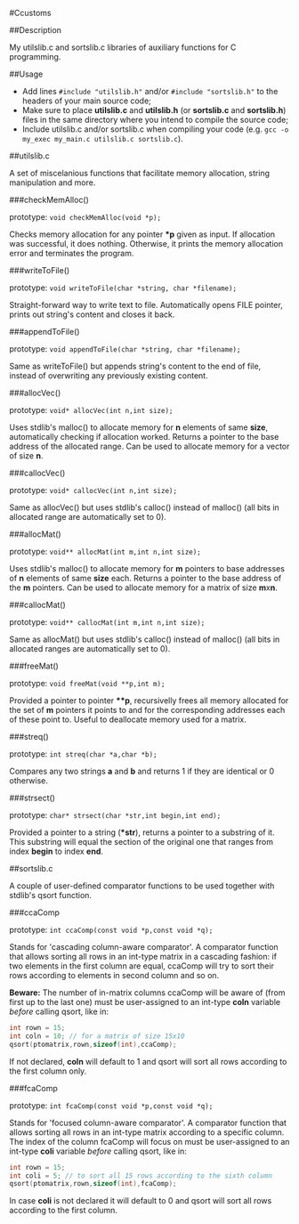 #Ccustoms

##Description

My utilslib.c and sortslib.c libraries of auxiliary functions for C programming.


##Usage

- Add lines `#include "utilslib.h"` and/or `#include "sortslib.h"` to the headers of your main source code;
- Make sure to place **utilslib.c** and **utilslib.h** (or **sortslib.c** and **sortslib.h**) files in the same directory where you intend to compile the source code;
- Include utilslib.c and/or sortslib.c when compiling your code (e.g. `gcc -o my_exec my_main.c utilslib.c sortslib.c`).


##utilslib.c

A set of miscelanious functions that facilitate memory allocation, string manipulation and more.

###checkMemAlloc()

prototype: `void checkMemAlloc(void *p);`

Checks memory allocation for any pointer **\*p** given as input. If allocation was successful, it does nothing. Otherwise, it prints the memory allocation error and terminates the program.

###writeToFile()

prototype: `void writeToFile(char *string, char *filename);`

Straight-forward way to write text to file. Automatically opens FILE pointer, prints out string's content and closes it back.

###appendToFile()

prototype: `void appendToFile(char *string, char *filename);`

Same as writeToFile() but appends string's content to the end of file, instead of overwriting any previously existing content.

###allocVec()

prototype: `void* allocVec(int n,int size);`

Uses stdlib's malloc() to allocate memory for **n** elements of same **size**, automatically checking if allocation worked. Returns a pointer to the base address of the allocated range. Can be used to allocate memory for a vector of size **n**.

###callocVec()

prototype: `void* callocVec(int n,int size);`

Same as allocVec() but uses stdlib's calloc() instead of malloc() (all bits in allocated range are automatically set to 0).

###allocMat()

prototype: `void** allocMat(int m,int n,int size);`

Uses stdlib's malloc() to allocate memory for **m** pointers to base addresses of **n** elements of same **size** each. Returns a pointer to the base address of the **m** pointers. Can be used to allocate memory for a matrix of size **m**x**n**.

###callocMat()

prototype: `void** callocMat(int m,int n,int size);`

Same as allocMat() but uses stdlib's calloc() instead of malloc() (all bits in allocated ranges are automatically set to 0).

###freeMat()

prototype: `void freeMat(void **p,int m);`

Provided a pointer to pointer **\*\*p**, recursivelly frees all memory allocated for the set of **m** pointers it points to and for the corresponding addresses each of these point to. Useful to deallocate memory used for a matrix.

###streq()

prototype: `int streq(char *a,char *b);`

Compares any two strings **a** and **b** and returns 1 if they are identical or 0 otherwise.

###strsect()

prototype: `char* strsect(char *str,int begin,int end);`

Provided a pointer to a string (**\*str**), returns a pointer to a substring of it. This substring will equal the section of the original one that ranges from index **begin** to index **end**.


##sortslib.c

A couple of user-defined comparator functions to be used together with stdlib's qsort function.

###ccaComp

prototype: `int ccaComp(const void *p,const void *q);`

Stands for 'cascading column-aware comparator'. A comparator function that allows sorting all rows in an int-type matrix in a cascading fashion: if two elements in the first column are equal, ccaComp will try to sort their rows according to elements in second column and so on.

**Beware:** The number of in-matrix columns ccaComp will be aware of (from first up to the last one) must be user-assigned to an int-type **coln** variable *before* calling qsort, like in:
```c
int rown = 15;
int coln = 10; // for a matrix of size 15x10
qsort(ptomatrix,rown,sizeof(int),ccaComp);
```
If not declared, **coln** will default to 1 and qsort will sort all rows according to the first column only.

###fcaComp

prototype: `int fcaComp(const void *p,const void *q);`

Stands for 'focused column-aware comparator'. A comparator function that allows sorting all rows in an int-type matrix according to a specific column. The index of the column fcaComp will focus on must be user-assigned to an int-type **coli** variable *before* calling qsort, like in:
```c
int rown = 15;
int coli = 5; // to sort all 15 rows according to the sixth column
qsort(ptomatrix,rown,sizeof(int),fcaComp);
```
In case **coli** is not declared it will default to 0 and qsort will sort all rows according to the first column.
